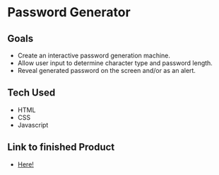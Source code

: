 # Password Generator

## Goals 
  - Create an interactive password generation machine.
  - Allow user input to determine character type and password length.
  - Reveal generated password on the screen and/or as an alert. 

## Tech Used
  - HTML
  - CSS
  - Javascript

## Link to finished Product
  - [Here!](https://3lydaley.github.io/password-generator/) 
 
